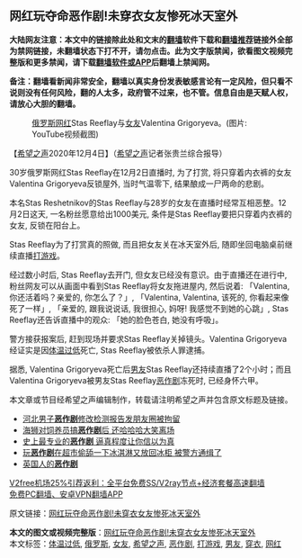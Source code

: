  <h2>网红玩夺命恶作剧!未穿衣女友惨死冰天室外</h2> <p class="notice"><b>大陆网友注意：本文中的链接除此处和文末的<a href="https://github.com/bannedbook/fanqiang" >翻墙</a>软件下载和<a href="https://github.com/killgcd/justmysocks/blob/master/README.md">翻墙推荐</a>链接外全部为禁网链接，未翻墙状态下打不开，请勿点击。此为文字版禁闻，欲看图文视频完整版和更多禁闻，请下载<a href="https://github.com/bannedbook/fanqiang">翻墙软件或APP</a>后翻墙上禁闻网。</p><p>备注：翻墙看新闻非常安全，翻墙以真实身份发表敏感言论有一定风险，但只看不说则没有任何风险，翻的人太多，政府管不过来，也不管。信息自由是天赋人权，请放心大胆的翻墙。</b></p>  <div class="entry"> <figure><figcaption><a href="https://www.bannedbook.org/bnews/tag/%e4%bf%84%e7%bd%97%e6%96%af/" class="st_tag internal_tag" rel="tag" title="标签 俄罗斯 下的日志">俄罗斯</a><a href="https://www.bannedbook.org/bnews/tag/%e7%bd%91%e7%ba%a2/" class="st_tag internal_tag" rel="tag" title="标签 网红 下的日志">网红</a>Stas Reeflay与<a href="https://www.bannedbook.org/bnews/tag/%e5%a5%b3%e5%8f%8b/" class="st_tag internal_tag" rel="tag" title="标签 女友 下的日志">女友</a>Valentina Grigoryeva。(图片: YouTube视频截图)</figcaption></figure> <p>【<span class='wp_keywordlink_affiliate'><a href="https://www.soundofhope.org" title="希望之声" target="_blank">希望之声</a></span>2020年12月4日】（<a href="https://www.bannedbook.org/bnews/tag/%e5%b8%8c%e6%9c%9b%e4%b9%8b%e5%a3%b0/" class="st_tag internal_tag" rel="tag" title="标签 希望之声 下的日志">希望之声</a>记者张贵兰综合报导）</p> <p>30岁俄罗斯网红Stas Reeflay在12月2日直播时, 为了打赏, 将只穿着内衣裤的女友Valentina Grigoryeva反锁屋外, 当时气温零下, 结果酿成一尸两命的悲剧。</p> <p>本名Stas Reshetnikov的Stas Reeflay与28岁的女友在直播时经常互相恶整。12月2日这天, 一名粉丝愿意给出1000美元, 条件是Stas Reeflay要把只穿着内衣裤的女友, 反锁在阳台上。</p>  <p>Stas Reeflay为了打赏真的照做, 而且把女友关在冰天室外后, 随即坐回电脑桌前继续直播<a href="https://www.bannedbook.org/bnews/tag/%E6%89%93%E6%B8%B8%E6%88%8F/" class="st_tag internal_tag" rel="tag" title="标签 打游戏 下的日志">打游戏</a>。</p> <p>经过数小时后, Stas Reeflay去开门, 但女友已经没有意识。由于直播还在进行中, 粉丝网友可以从画面中看到Stas Reeflay将女友拖进屋内, 然后说着: 「Valentina, 你还活着吗？亲爱的, 你怎么了？」, 「Valentina, Valentina, 该死的, 你看起来像死了一样」, 「亲爱的, 跟我说说话, 我很担心, 妈呀! 我感觉不到她的心跳」, Stas Reeflay还告诉直播中的观众: 「她的脸色苍白, 她没有呼吸」。 </p> <p>警方接获报案后, 赶到现场并要求Stas Reeflay关掉镜头。Valentina Grigoryeva经证实是因<a href="https://www.bannedbook.org/bnews/tag/%E4%BD%93%E6%B8%A9%E8%BF%87%E4%BD%8E/" class="st_tag internal_tag" rel="tag" title="标签 体温过低 下的日志">体温过低</a>死亡, Stas Reeflay被依杀人罪逮捕。 </p>  <p>据悉, Valentina Grigoryeva死亡后<a href="https://www.bannedbook.org/bnews/tag/%e7%94%b7%e5%8f%8b/" class="st_tag internal_tag" rel="tag" title="标签 男友 下的日志">男友</a>Stas Reeflay还持续直播了2个小时；而且Valentina Grigoryeva被男友Stas Reeflay<a href="https://www.bannedbook.org/bnews/tag/%E6%81%B6%E4%BD%9C%E5%89%A7/" class="st_tag internal_tag" rel="tag" title="标签 恶作剧 下的日志">恶作剧</a>冻死时, 已经身怀六甲。  </p> <p>本文章或节目经希望之声编辑制作，转载请注明希望之声并包含原文标题及链接。</p> <ul class='op-related-articles' title='相关阅读'> <li><a href='https://www.bannedbook.org/bnews/baitai/20200626/1351005.html' target='_blank'>河北男子<b>恶作剧</b>修改检测报告发朋友圈被拘留</a></li> <li><a href='https://www.bannedbook.org/bnews/funmedia/20190930/1199604.html' target='_blank'>海狮对饲养员搞<b>恶作剧</b>后 还哈哈哈大笑离场</a></li> <li><a href='https://www.bannedbook.org/bnews/funmedia/20190818/1176583.html' target='_blank'>史上最专业的<b>恶作剧</b> 逼真程度让你信以为真</a></li> <li><a href='https://www.bannedbook.org/bnews/funmedia/20190706/1154051.html' target='_blank'>玩<b>恶作剧</b>在超市偷舔一下冰淇淋又放回冰柜 被警方通缉了</a></li> <li><a href='https://www.bannedbook.org/bnews/ssgc/20190611/1141947.html' target='_blank'>英国人的<b>恶作剧</b></a></li> </ul> <p class="texttj"> <a href="https://github.com/bannedbook/fanqiang/wiki/V2ray%E6%9C%BA%E5%9C%BA" target="_blank">V2free机场25%引荐返利：全平台免费SS/V2ray节点+经济套餐高速翻墙</a><br/> <a href="https://github.com/bannedbook/fanqiang/wiki/%E7%A6%81%E9%97%BB%E7%BD%91%E5%AE%89%E5%8D%93%E7%BF%BB%E5%A2%99%E6%96%B0%E9%97%BBAPP" target="_blank">免费PC翻墙、安卓VPN翻墙APP</a></p><p>原文链接：<a class="src_link"  href="https://www.soundofhope.org/post/450220" target="_blank">网红玩夺命恶作剧!未穿衣女友惨死冰天室外</a></p> <a name='sharetosocial'></a>       <div><b>本文的图文或视频完整版</b>：<a href='https://www.bannedbook.org/bnews/comments/20201205/1442298.html'>网红玩夺命恶作剧!未穿衣女友惨死冰天室外</a></div>  </div><!--END ENTRY--> <div class="postfooter"> <div>本文标签：<a href="https://www.bannedbook.org/bnews/tag/%E4%BD%93%E6%B8%A9%E8%BF%87%E4%BD%8E/" rel="tag">体温过低</a>, <a href="https://www.bannedbook.org/bnews/tag/%e4%bf%84%e7%bd%97%e6%96%af/" rel="tag">俄罗斯</a>, <a href="https://www.bannedbook.org/bnews/tag/%e5%a5%b3%e5%8f%8b/" rel="tag">女友</a>, <a href="https://www.bannedbook.org/bnews/tag/%e5%b8%8c%e6%9c%9b%e4%b9%8b%e5%a3%b0/" rel="tag">希望之声</a>, <a href="https://www.bannedbook.org/bnews/tag/%E6%81%B6%E4%BD%9C%E5%89%A7/" rel="tag">恶作剧</a>, <a href="https://www.bannedbook.org/bnews/tag/%E6%89%93%E6%B8%B8%E6%88%8F/" rel="tag">打游戏</a>, <a href="https://www.bannedbook.org/bnews/tag/%e7%94%b7%e5%8f%8b/" rel="tag">男友</a>, <a href="https://www.bannedbook.org/bnews/tag/%E7%A9%BF%E8%A1%A3/" rel="tag">穿衣</a>, <a href="https://www.bannedbook.org/bnews/tag/%e7%bd%91%e7%ba%a2/" rel="tag">网红</a></div>  </div><!--END POSTFOOTER--> 